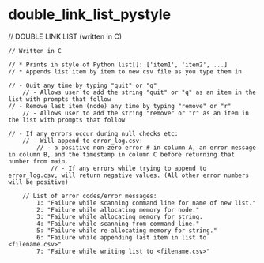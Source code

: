 # double_link_list_pystyle
// DOUBLE LINK LIST (written in C)

    // Written in C
    
    // * Prints in style of Python list[]: ['item1', 'item2', ...]
    // * Appends list item by item to new csv file as you type them in

    // - Quit any time by typing "quit" or "q"
        // - Allows user to add the string "quit" or "q" as an item in the list with prompts that follow
    // - Remove last item (node) any time by typing "remove" or "r"
        // - Allows user to add the string "remove" or "r" as an item in the list with prompts that follow
        
    // - If any errors occur during null checks etc:
        // - Will append to error_log.csv:
            // - a positive non-zero error # in column A, an error message in column B, and the timestamp in column C before returning that number from main.
                // - If any errors while trying to append to error_log.csv, will return negative values. (All other error numbers will be positive)
                
        // List of error codes/error messages:
            1: "Failure while scanning command line for name of new list."
            2: "Failure while allocating memory for node."
            3: "Failure while allocating memory for string.
            4: "Failure while scanning from command line."
            5: "Failure while re-allocating memory for string."
            6: "Failure while appending last item in list to <filename.csv>"
            7: "Failure while writing list to <filename.csv>"
